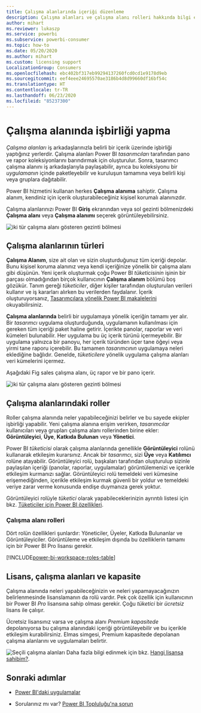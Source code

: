 ```yaml
---
title: Çalışma alanlarında içeriği düzenleme
description: Çalışma alanları ve çalışma alanı rolleri hakkında bilgi edinin
author: mihart
ms.reviewer: lukaszp
ms.service: powerbi
ms.subservice: powerbi-consumer
ms.topic: how-to
ms.date: 05/20/2020
ms.author: mihart
ms.custom: licensing support
LocalizationGroup: Consumers
ms.openlocfilehash: ebc402bf317eb99294137260fcd0cd1e9178d9eb
ms.sourcegitcommit: eef4eee24695570ae3186b4d8d99660df16bf54c
ms.translationtype: HT
ms.contentlocale: tr-TR
ms.lasthandoff: 06/23/2020
ms.locfileid: "85237300"
---
```

# <a name="collaborate-in-workspaces"></a>Çalışma alanında işbirliği yapma

 *Çalışma alanları* iş arkadaşlarınızla belirli bir içerik üzerinde işbirliği yaptığınız yerlerdir. Çalışma alanları Power BI *tasarımcıları* tarafından pano ve rapor koleksiyonlarını barındırmak için oluşturulur. Sonra, tasarımcı çalışma alanını iş arkadaşlarıyla paylaşabilir, ayrıca bu koleksiyonu bir *uygulamanın* içinde paketleyebilir ve kuruluşun tamamına veya belirli kişi veya gruplara dağıtabilir. 

 Power BI hizmetini kullanan herkes **Çalışma alanıma** sahiptir.  Çalışma alanım, kendiniz için içerik oluşturabileceğiniz kişisel korumalı alanınızdır.

 Çalışma alanlarınızı Power BI **Giriş** ekranından veya sol gezinti bölmenizdeki **Çalışma alanı** veya **Çalışma alanımı** seçerek görüntüleyebilirsiniz.

 ![iki tür çalışma alanı gösteren gezinti bölmesi](media/end-user-workspaces/power-bi-home.png)

## <a name="types-of-workspaces"></a>Çalışma alanlarının türleri
**Çalışma Alanım**, size ait olan ve sizin oluşturduğunuz tüm içeriği depolar. Bunu kişisel koruma alanınız veya kendi içeriğinize yönelik bir çalışma alanı gibi düşünün. Yeni içerik oluşturmak çoğu Power BI *tüketicisinin* işinin bir parçası olmadığından birçok kullanıcının **Çalışma alanım** bölümü boş gözükür. Tanım gereği *tüketiciler*, diğer kişiler tarafından oluşturulan verileri kullanır ve iş kararları alırken bu verilerden faydalanır. İçerik oluşturuyorsanız, [Tasarımcılara yönelik Power BI makalelerini](../create-reports/index.yml) okuyabilirsiniz.

**Çalışma alanlarında** belirli bir uygulamaya yönelik içeriğin tamamı yer alır. Bir *tasarımcı* uygulama oluşturduğunda, uygulamanın kullanılması için gereken tüm içeriği paket haline getirir. İçerikte panolar, raporlar ve veri kümeleri bulunabilir. Her uygulama bu üç içerik türünü içermeyebilir. Bir uygulama yalnızca bir panoyu, her içerik türünden üçer tane öğeyi veya yirmi tane raporu içerebilir. Bu tamamen *tasarımcının* uygulamaya neleri eklediğine bağlıdır. Genelde, *tüketicilere* yönelik uygulama çalışma alanları veri kümelerini içermez.

Aşağıdaki Fig sales çalışma alanı, üç rapor ve bir pano içerir. 

![iki tür çalışma alanı gösteren gezinti bölmesi](media/end-user-workspaces/power-bi-app-workspace.png)

## <a name="roles-in-the-workspaces"></a>Çalışma alanlarındaki roller

Roller çalışma alanında neler yapabileceğinizi belirler ve bu sayede ekipler işbirliği yapabilir.  Yeni çalışma alanına erişim verirken, *tasarımcılar* kullanıcıları veya grupları çalışma alanı rollerinden birine ekler: **Görüntüleyici**, **Üye**, **Katkıda Bulunan** veya **Yönetici**. 


Power BI *tüketicisi* olarak çalışma alanlarında genellikle **Görüntüleyici** rolünü kullanarak etkileşim kurarsınız. Ancak bir *tasarımcı*, sizi **Üye** veya **Katılımcı** rolüne atayabilir. Görüntüleyici rolü, başkaları tarafından oluşturulup sizinle paylaşılan içeriği (panolar, raporlar, uygulamalar) görüntülemenizi ve içerikle etkileşim kurmanızı sağlar. Görüntüleyici rolü temeldeki veri kümesine erişemediğinden, içerikle etkileşim kurmak güvenli bir yoldur ve temeldeki veriye zarar verme konusunda endişe duymanıza gerek yoktur.


Görüntüleyici rolüyle *tüketici* olarak yapabileceklerinizin ayrıntılı listesi için bkz. [Tüketiciler için Power BI özellikleri](end-user-features.md).


### <a name="workspace-roles"></a>Çalışma alanı rolleri

Dört rolün özellikleri şunlardır: Yöneticiler, Üyeler, Katkıda Bulunanlar ve Görüntüleyiciler. Görüntüleme ve etkileşim dışında bu özelliklerin tamamı için bir Power BI Pro lisansı gerekir.

[!INCLUDE[power-bi-workspace-roles-table](../includes/power-bi-workspace-roles-table.md)]

## <a name="licensing-workspaces-and-capacity"></a>Lisans, çalışma alanları ve kapasite
Çalışma alanında neleri yapabileceğinizin ve neleri yapamayacağınızın belirlenmesinde lisanslamanın da rolü vardır. Pek çok özellik için kullanıcının bir Power BI *Pro* lisansına sahip olması gerekir. Çoğu *tüketici* bir *ücretsiz* lisans ile çalışır. 

Ücretsiz lisansınız varsa ve çalışma alanı *Premium kapasitede* depolanıyorsa bu çalışma alanındaki içeriği görüntüleyebilir ve bu içerikle etkileşim kurabilirsiniz. Elmas simgesi, Premium kapasitede depolanan çalışma alanlarını ve uygulamaları belirtir.

![Seçili çalışma alanları](media/end-user-workspaces/power-bi-diamond.png) Daha fazla bilgi edinmek için bkz. [Hangi lisansa sahibim?](end-user-license.md).



## <a name="next-steps"></a>Sonraki adımlar
* [Power BI'daki uygulamalar](end-user-apps.md)    

* Sorularınız mı var? [Power BI Topluluğu'na sorun](https://community.powerbi.com/)

